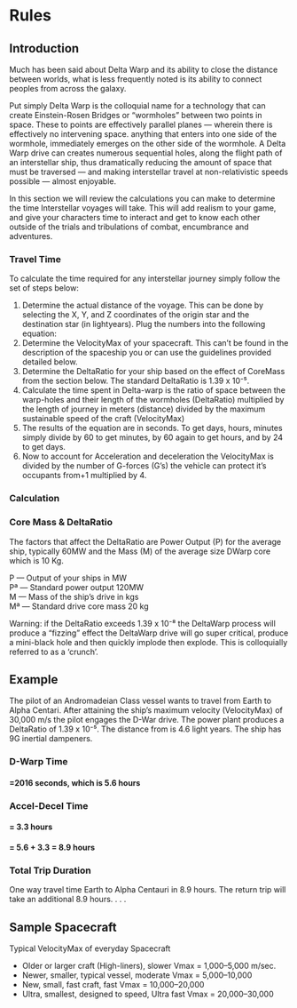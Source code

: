 # Rules

## Introduction

Much has been said about Delta Warp and its ability to close the distance between worlds, what is less frequently noted is its ability to connect peoples from across the galaxy.

Put simply Delta Warp is the colloquial name for a technology that can create Einstein-Rosen Bridges or “wormholes” between two points in space. These to points are effectively parallel planes — wherein there is effectively no intervening space. anything that enters into one side of the wormhole, immediately emerges on the other side of the wormhole. A Delta Warp drive can creates numerous sequential holes, along the flight path of an interstellar ship, thus dramatically reducing the amount of space that must be traversed — and making interstellar travel at non-relativistic speeds possible — almost enjoyable.

In this section we will review the calculations you can make to determine the time Interstellar voyages will take. This will add realism to your game, and give your characters time to interact and get to know each other outside of the trials and tribulations of combat, encumbrance and adventures.

### Travel Time

To calculate the time required for any interstellar journey simply follow the set of steps below:  


1. Determine the actual distance of the voyage.  This can be done by selecting the X, Y, and Z coordinates of the origin star and the destination star \(in lightyears\). Plug the numbers into the following equation:
2. Determine the VelocityMax of your spacecraft. This can’t be found in the description of the spaceship you or can use the guidelines provided detailed below.
3. Determine the DeltaRatio for your ship based on the effect of CoreMass from the section below. The standard DeltaRatio is 1.39 x 10⁻⁵.
4. Calculate the time spent in Delta-warp is the ratio of space between the warp-holes and their length of the wormholes \(DeltaRatio\) multiplied by the length of journey in meters \(distance\) divided by the maximum sustainable speed of the craft \(VelocityMax\)
5. The results of the equation are in seconds. To get days, hours, minutes simply divide by 60 to get minutes, by 60 again to get hours, and by 24 to get days.
6. Now to account for Acceleration and deceleration the VelocityMax is divided by the number of G-forces \(G’s\) the vehicle can protect it’s occupants from+1 multiplied by 4.

### Calculation

### Core Mass & DeltaRatio

The factors that affect the DeltaRatio are Power Output \(P\) for the average ship, typically 60MW and the Mass \(M\) of the average size DWarp core which is 10 Kg.

P — Output of your ships in MW  
 Pª — Standard power output 120MW  
 M — Mass of the ship’s drive in kgs  
 Mª — Standard drive core mass 20 kg  


Warning: if the DeltaRatio exceeds 1.39 x 10⁻⁸ the DeltaWarp process will produce a “fizzing” effect the DeltaWarp drive will go super critical, produce a mini-black hole and then quickly implode then explode. This is colloquially referred to as a ‘crunch’.

## Example

The pilot of an Andromadeian Class vessel wants to travel from Earth to Alpha Centari. After attaining the ship’s maximum velocity \(VelocityMax\) of 30,000 m/s the pilot engages the D-War drive. The power plant produces a DeltaRatio of 1.39 x 10⁻⁵. The distance from is 4.6 light years. The ship has 9G inertial dampeners.

### D-Warp Time

#### =2016 seconds, which is 5.6 hours

### Accel-Decel Time

#### = 3.3 hours

#### = 5.6 + 3.3 = 8.9 hours

### Total Trip Duration

One way travel time Earth to Alpha Centauri in 8.9 hours. The return trip will take an additional 8.9 hours. . . .

## Sample Spacecraft

Typical VelocityMax of everyday Spacecraft  


* Older or larger craft \(High-liners\), slower Vmax = 1,000–5,000 m/sec.
* Newer, smaller, typical vessel, moderate Vmax = 5,000–10,000
* New, small, fast craft, fast Vmax = 10,000–20,000
* Ultra, smallest, designed to speed, Ultra fast Vmax = 20,000–30,000


